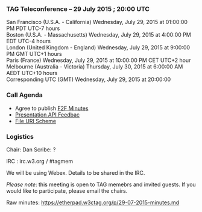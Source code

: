 ### TAG Teleconference – 29 July 2015 ; 20:00 UTC

San Francisco (U.S.A. - California)	Wednesday, July 29, 2015 at 01:00:00 PM	PDT	UTC-7 hours  
Boston (U.S.A. - Massachusetts)	Wednesday, July 29, 2015 at 4:00:00 PM	EDT	UTC-4 hours  
London (United Kingdom - England)	Wednesday, July 29, 2015 at 9:00:00 PM	GMT	UTC+1 hours  
Paris (France)	Wednesday, July 29, 2015 at 10:00:00 PM	CET	UTC+2 hour  
Melbourne (Australia - Victoria)	Thursday, July 30, 2015 at 6:00:00 AM	AEDT  UTC+10 hours  
Corresponding UTC (GMT)	Wednesday, July 29, 2015 at 20:00:00

### Call Agenda  

* Agree to publish [F2F Minutes](https://github.com/w3ctag/meetings/blob/gh-pages/2015/07-ber/agenda.md)
* [Presentation API Feedbac](https://github.com/w3ctag/spec-reviews/issues/61)
* [File URI Scheme](https://github.com/w3ctag/spec-reviews/issues/59)

### Logistics

Chair: Dan
Scribe: ?

IRC : irc.w3.org / #tagmem

We will be using Webex. Details to be shared in the IRC.

*Please note*: this meeting is open to TAG memebrs and invited guests. If you would like to participate, please email the chairs.

Raw minutes: https://etherpad.w3ctag.org/p/29-07-2015-minutes.md

